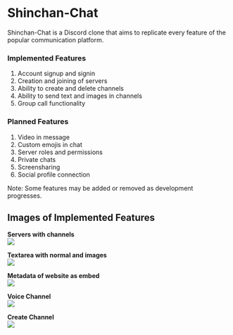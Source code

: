 # Shinchan-Chat

Shinchan-Chat is a Discord clone that aims to replicate every feature of the popular communication platform.

### Implemented Features
1. Account signup and signin
2. Creation and joining of servers
3. Ability to create and delete channels
4. Ability to send text and images in channels
5. Group call functionality

### Planned Features
1. Video in message
2. Custom emojis in chat
3. Server roles and permissions
4. Private chats
5. Screensharing
6. Social profile connection

Note: Some features may be added or removed as development progresses.

## Images of Implemented Features

**Servers with channels**<br>
![](https://github.com/Rohit3523/Shinchan-Chat/blob/main/images/IMG_20230107_160125.jpg?raw=true)

**Textarea with normal and images**<br>
![](https://github.com/Rohit3523/Shinchan-Chat/blob/main/images/IMG_20230107_160040.jpg?raw=true)

**Metadata of website as embed**<br>
![](https://github.com/Rohit3523/Shinchan-Chat/blob/main/images/IMG_20230107_160408.jpg?raw=true)

**Voice Channel**<br>
![](https://media.discordapp.net/attachments/878898702524231681/1061231339795394560/IMG_20230107_160002.jpg?width=316&height=611)

**Create Channel**<br>
![](https://github.com/Rohit3523/Shinchan-Chat/blob/main/images/IMG_20230107_155936.jpg?raw=true)
